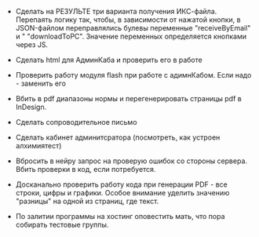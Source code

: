 - Сделать на РЕЗУЛЬТЕ три варианта получения ИКС-файла. Перепаять логику так, чтобы, в зависимости от нажатой кнопки, в JSON-файлом переправлялись булевы переменные "receiveByEmail" и " "downloadToPC". Значение переменных определяется кнопками через JS.

- Сделать html для АдминКаба и проверить его в работе

- Проверить работу модуля flash при работе с адимнКабом. Если надо - заменить его




- Вбить в pdf диапазоны нормы и перегенерировать страницы pdf в InDesign.

- Сделать сопроводительное письмо



- Сделать кабинет админитсратора (посмотреть, как устроен алхимиятест)

- Вбросить в нейру запрос на проверую ошибок со стороны сервера. Вбить проверки в код, если потребуется.

- Досканально проверить работу кода при генерации PDF - все строки, цифры и графики. Особое внимание уделить значению "разницы" на одной из страниц, где текст.

- По залитии программы на хостинг оповестить мать, что пора собирать тестовые группы.
